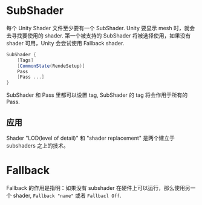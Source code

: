 # SubShader
每个 Unity Shader 文件至少要有一个 SubShader. Unity 要显示 mesh 时，就会去寻找要使用的 shader. 第一个被支持的 SubShader 将被选择使用，如果没有 shader 可用，Unity 会尝试使用 Fallback shader.

```glsl
SubShader {
    [Tags]
    [CommonState(RendeSetup)]
    Pass
    [Pass ...]
}

```

SubShader 和 Pass 里都可以设置 tag, SubShader 的 tag 将会作用于所有的 Pass.

## 应用

Shader "LOD(level of detail)" 和 "shader replacement" 是两个建立于 subshaders 之上的技术。

# Fallback
Fallback 的作用是指明：如果没有 subshader 在硬件上可以运行，那么使用另一个 shader, `Fallback "name"` 或者 `Fallbacl Off`.